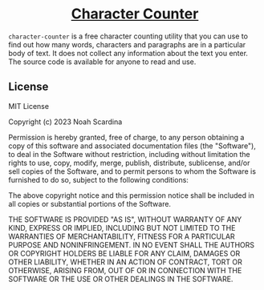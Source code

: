 <h1 align="center"><a href="https://github.com/nscardina/character-counter/">Character Counter</a></h1>

`character-counter` is a free character counting utility that you can use to find out how many words, characters and paragraphs are in a particular body of text. It does not collect any information about the text you enter. The source code is available for anyone to read and use.

## License

MIT License

Copyright (c) 2023 Noah Scardina

Permission is hereby granted, free of charge, to any person obtaining a copy
of this software and associated documentation files (the "Software"), to deal
in the Software without restriction, including without limitation the rights
to use, copy, modify, merge, publish, distribute, sublicense, and/or sell
copies of the Software, and to permit persons to whom the Software is
furnished to do so, subject to the following conditions:

The above copyright notice and this permission notice shall be included in all
copies or substantial portions of the Software.

THE SOFTWARE IS PROVIDED "AS IS", WITHOUT WARRANTY OF ANY KIND, EXPRESS OR
IMPLIED, INCLUDING BUT NOT LIMITED TO THE WARRANTIES OF MERCHANTABILITY,
FITNESS FOR A PARTICULAR PURPOSE AND NONINFRINGEMENT. IN NO EVENT SHALL THE
AUTHORS OR COPYRIGHT HOLDERS BE LIABLE FOR ANY CLAIM, DAMAGES OR OTHER
LIABILITY, WHETHER IN AN ACTION OF CONTRACT, TORT OR OTHERWISE, ARISING FROM,
OUT OF OR IN CONNECTION WITH THE SOFTWARE OR THE USE OR OTHER DEALINGS IN THE
SOFTWARE.
